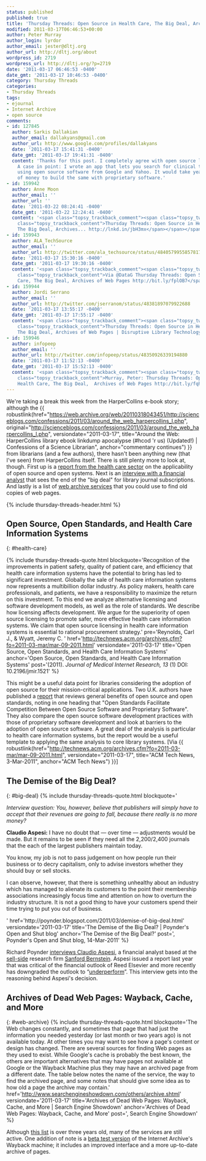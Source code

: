 ```yaml
---
status: published
published: true
title: 'Thursday Threads: Open Source in Health Care, The Big Deal, Archives of Web Pages'
modified: 2011-03-17T06:46:53+00:00
author: Peter Murray
author_login: lyrdor
author_email: jester@dltj.org
author_url: http://dltj.org/about
wordpress_id: 2719
wordpress_url: http://dltj.org/?p=2719
date: '2011-03-17 06:46:53 -0400'
date_gmt: '2011-03-17 10:46:53 -0400'
category: Thursday Threads
categories:
- Thursday Threads
tags:
- ejournal
- Internet Archive
- open source
comments:
- id: 127845
  author: Sarkis Dallakian
  author_email: dallakyans@gmail.com
  author_url: http://www.google.com/profiles/dallakyans
  date: '2011-03-17 15:41:31 -0400'
  date_gmt: '2011-03-17 19:41:31 -0400'
  content: 'Thanks for this post. I completely agree with open source licensing arument.
    A case in point: I wrote an app that lets you search for clinical trials  (http://clismap.appspot.com)
    using open source software from Google and Yahoo. It would take years and lots
    of money to build the same with proprietary software.'
- id: 159942
  author: Anne Moon
  author_email: ''
  author_url: ''
  date: '2011-03-22 08:24:41 -0400'
  date_gmt: '2011-03-22 12:24:41 -0400'
  content: '<span class="topsy_trackback_comment"><span class="topsy_twitter_username"><span
    class="topsy_trackback_content">Thursday Threads: Open Source in Health Care,
    The Big Deal, Archives... http://lnkd.in/jbH3mx</span></span></span>'
- id: 159943
  author: ALA_TechSource
  author_email: ''
  author_url: http://twitter.com/ala_techsource/status/48405799558578176
  date: '2011-03-17 15:30:16 -0400'
  date_gmt: '2011-03-17 19:30:16 -0400'
  content: '<span class="topsy_trackback_comment"><span class="topsy_twitter_username"><span
    class="topsy_trackback_content">Via @DataG Thursday Threads: Open Source in Health
    Care, The Big Deal, Archives of Web Pages http://bit.ly/fplOB7</span></span>'
- id: 159944
  author: Jordi Serrano
  author_email: ''
  author_url: http://twitter.com/jserranom/status/48381897079922688
  date: '2011-03-17 13:55:17 -0400'
  date_gmt: '2011-03-17 17:55:17 -0400'
  content: '<span class="topsy_trackback_comment"><span class="topsy_twitter_username"><span
    class="topsy_trackback_content">Thursday Threads: Open Source in Health Care,
    The Big Deal, Archives of Web Pages | Disruptive Library Technology Jester http://t.co/ApYsP1C</span></span>'
- id: 159946
  author: infopeep
  author_email: ''
  author_url: http://twitter.com/infopeep/status/48350926339194880
  date: '2011-03-17 11:52:13 -0400'
  date_gmt: '2011-03-17 15:52:13 -0400'
  content: '<span class="topsy_trackback_comment"><span class="topsy_twitter_username"><span
    class="topsy_trackback_content">Murray, Peter: Thursday Threads: Open Source in
    Health Care, The Big Deal,  Archives of Web Pages http://bit.ly/fqh5Ai</span></span>'
---
```


We're taking a break this week from the HarperCollins e-book story; although the {{ robustlink(href="https://web.archive.org/web/20110318043451/http://scienceblogs.com/confessions/2011/03/around_the_web_harpercollins_l.php", original="http://scienceblogs.com/confessions/2011/03/around_the_web_harpercollins_l.php", versiondate="2011-03-17", title="Around the Web: HarperCollins library ebook linkdump apocalypse (#hcod 'r us) (Updated!) | Confessions of a Science Librarian", anchor="commentary continues") }} from librarians (and a few authors), there hasn't been anything new (that I've seen) from HarperCollins itself.  There is still plenty more to look at, though.  First up is a <a href="#health-care">report from the health care sector</a> on the applicability of open source and open systems.  Next is an <a href="#big-deal">interview with a financial analyst</a> that sees the end of the "big deal" for library journal subscriptions.  And lastly is a list of <a href="#web-archive">web archive services</a> that you could use to find old copies of web pages.

{% include thursday-threads-header.html %}

## Open Source, Open Standards, and Health Care Information Systems
{: #health-care}

{% include thursday-threads-quote.html
blockquote='Recognition of the improvements in patient safety, quality of patient care, and efficiency that health care information systems have the potential to bring has led to significant investment. Globally the sale of health care information systems now represents a multibillion dollar industry. As policy makers, health care professionals, and patients, we have a responsibility to maximize the return on this investment. To this end we analyze alternative licensing and software development models, as well as the role of standards. We describe how licensing affects development. We argue for the superiority of open source licensing to promote safer, more effective health care information systems. We claim that open source licensing in health care information systems is essential to rational procurement strategy.'
pre='Reynolds, Carl J., & Wyatt, Jeremy C. '
href='http://technews.acm.org/archives.cfm?fo=2011-03-mar/mar-09-2011.html'
versiondate='2011-03-17'
title='Open Source, Open Standards, and Health Care Information Systems'
anchor='Open Source, Open Standards, and Health Care Information Systems'
post='(2011).  <span style="font-style: italic;">Journal of Medical Internet Research, 13</span> (1) DOI: 10.2196/jmir.1521' %}

This might be a useful data point for libraries considering the adoption of open source for their mission-critical applications.  Two U.K. authors have published a <a href="http://www.jmir.org/2011/1/e24/" title="Open Source, Open Standards, and Health Care Information Systems | Journal of Medical Internet Research">report</a> that reviews general benefits of open source and open standards, noting in one heading that "Open Standards Facilitate Competition Between Open Source Software and Proprietary Software".  They also compare the open source software development practices with those of proprietary software development and look at barriers to the adoption of open source software.  A great deal of the analysis is particular to health care information systems, but the report would be a useful template to applying the same analysis to core library systems.  [Via {{ robustlink(href="http://technews.acm.org/archives.cfm?fo=2011-03-mar/mar-09-2011.html", versiondate="2011-03-17", title="ACM Tech News, 3-Mar-2011", anchor="ACM Tech News") }}]

## The Demise of the Big Deal?
{: #big-deal}
{% include thursday-threads-quote.html
blockquote='<p><i>Interview question: You, however, believe that publishers will simply have to accept that their revenues are going to fall, because there really is no more money?</i></p>
<p><b>Claudio Aspesi:</b> I have no doubt that &mdash; over time &mdash; adjustments would be made. But it remains to be seen if they need all the 2,200/2,400 journals that the each of the largest publishers maintain today. </p>
<p>You know, my job is not to pass judgement on how people run their business or to decry capitalism, only to advise investors whether they should buy or sell stocks. </p>
<p>I can observe, however, that there is something unhealthy about an industry which has managed to alienate its customers to the point their membership associations increasingly focus time and attention on how to overturn the industry structure. It is not a good thing to have your customers spend their time trying to put you out of business.</p>'
href='http://poynder.blogspot.com/2011/03/demise-of-big-deal.html'
versiondate='2011-03-17'
title='The Demise of the Big Deal? | Poynder&#039;s Open and Shut blog'
anchor='The Demise of the Big Deal?'
post=', Poynder&#039;s Open and Shut blog, 14-Mar-2011' %}

Richard Poynder <a href="">interviews Claudio Aspesi</a>, a financial analyst based at the <a href="http://en.wikipedia.org/wiki/Sell_side" title="Sell side | Wikipedia">sell-side</a> research firm <a href="https://www.bernsteinresearch.com/BRWEB/Public/Login.aspx?ReturnUrl=%2fbrweb%2fHome.aspx" title="Bernstein Research homepage">Sanford Bernstein</a>.  Aspesi issued a report last year that was critical of the financial outlook of Reed Elsevier and more recently has downgraded the outlook to &ldquo;<a href="http://www.investopedia.com/terms/u/underperform.asp" title="Underperform Definition | Investopedia">underperform</a>&rdquo;.  This interview gets into the reasoning behind Aspesi's decision.

## Archives of Dead Web Pages: Wayback, Cache, and More
{: #web-archive}
{% include thursday-threads-quote.html
blockquote='The Web changes constantly, and sometimes that page that had just the information you needed yesterday (or last month or two years ago) is not available today. At other times you may want to see how a page&#039;s content or design has changed. There are several sources for finding Web pages as they used to exist. While Google&#039;s cache is probably the best known, the others are important alternatives that may have pages not available at Google or the Wayback Machine plus they may have an archived page from a different date. The table below notes the name of the service, the way to find the archived page, and some notes that should give some idea as to how old a page the archive may contain.'
href='http://www.searchengineshowdown.com/others/archive.shtml'
versiondate='2011-03-17'
title='Archives of Dead Web Pages: Wayback, Cache, and More | Search Engine Showdown'
anchor='Archives of Dead Web Pages: Wayback, Cache, and More'
post=', Search Engine Showdown' %}

Although <a href="http://www.searchengineshowdown.com/others/archive.shtml" title="Archives of Dead Web Pages: Wayback, Cache, and More | Search Engine Showdown">this list</a> is over three years old, many of the services are still active.  One addition of note is a <a href="http://waybackmachine.org/" title="Internet Archive Wayback Machine">beta test version</a> of the Internet Archive's Wayback machine; it includes an improved interface and a more up-to-date archive of pages.
